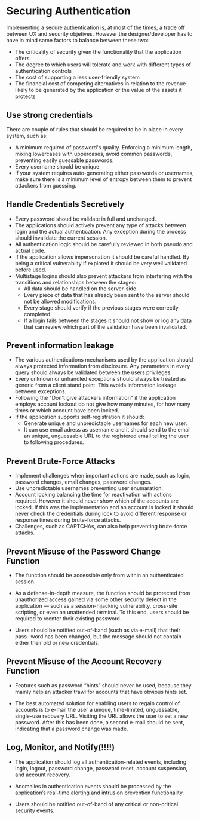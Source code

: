 # Securing Authentication

Implementing a secure authentication is, at most of the times, a trade off between UX and security objetives. However the designer/developer has to have in mind some factors to balance between these two:

- The criticality of security given the functionality that the application offers
- The degree to which users will tolerate and work with different types of
authentication controls
- The cost of supporting a less user-friendly system
- The financial cost of competing alternatives in relation to the revenue likely to be generated by the application or the value of the assets it protects

## Use strong credentials

There are couple of rules that should be required to be in place in every system, such as:

- A minimum required of password's quality. Enforcing a minimum length, mixing lowercases with uppercases, avoid common passwords, preventing easily guessable passwords.
- Every username should be unique
- If your system requires auto-generating either passwords or usernames, make sure there is a minimum level of entropy between them to prevent attackers from guessing.

## Handle Credentials Secretively

- Every password shoud be validate in full and unchanged.
- The applications should actively prevent any type of attacks between login and the actual authentication. Any exception during the process should invalidate the current session.
- All authentication logic should be carefully reviewed in both pseudo and actual code.
- If the application allows impersonation it should be careful handled. By being a critical vulnerabilty if explored it should be very well validated before used.
- Multistage logins should also prevent attackers from interfering with the transitions and relationships between the stages: 
    - All data should be handled on the server-side
    - Every piece of data that has already been sent to the server should not be allowed modifications.
    - Every stage should verify if the previous stages were correctly completed.
    - If a login fails between the stages it should not show or log any data that can review which part of the validation have been invalidated.

## Prevent information leakage

- The various authentications mechanisms used by the application should always protected information from disclosure. Any parameters in every query should always be validated between the users privileges.
- Every unknown or unhandled exceptions should always be treated as generic from a client stand point. This avoids information leakage between exceptions.
- Following the "Don't give attackers information" if the application employs account lockout do not give how many minutes, for how many times or which account have been locked.
- If the application supports self-registration it should:
    - Generate unique and unpredictable usernames for each new user.
    - It can use email adress as username and it should send to the email an unique, unguessable URL to the registered email telling the user to following procedures.
    

## Prevent Brute-Force Attacks

- Implement challenges when important actions are made, such as login, password changes, email changes, password changes.
- Use unpredictable usernames preventing user enumaration.
- Account locking balancing the time for reactivation with actions required. However it should never show which of the accounts are locked. If this was the implementation and an account is locked it should never check the credentials during lock to avoid different response or response times during brute-force attacks.
- Challenges, such as CAPTCHAs, can also help preventing brute-force attacks.

## Prevent Misuse of the Password Change Function

- The function should be accessible only from within an authenticated session.

- As a defense-in-depth measure, the function should be protected from unauthorized access gained via some other security defect in the application — such as a session-hijacking vulnerability, cross-site scripting, or even an unattended terminal. To this end, users should be required to reenter their existing password.

- Users should be notified out-of-band (such as via e-mail) that their pass- word has been changed, but the message should not contain either their old or new credentials.

## Prevent Misuse of the Account Recovery Function

- Features such as password “hints” should never be used, because they mainly help an attacker trawl for accounts that have obvious hints set.

- The best automated solution for enabling users to regain control of accounts is to e-mail the user a unique, time-limited, unguessable, single-use recovery URL. Visiting the URL allows the user to set a new password. After this has been done, a second e-mail should be sent, indicating that a password change was made.

## Log, Monitor, and Notify(!!!!)

- The application should log all authentication-related events, including login, logout, password change, password reset, account suspension, and account recovery.

- Anomalies in authentication events should be processed by the application’s real-time alerting and intrusion prevention functionality.

- Users should be notified out-of-band of any critical or non-critical security events.